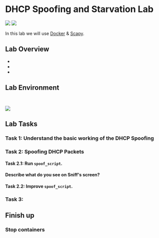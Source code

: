 # DHCP Spoofing and Starvation Lab
![](https://img.shields.io/badge/license-Apache--2.0-brightgreen.svg)
![](https://img.shields.io/badge/requirements-Docker-red.svg)  


In this lab we will use [Docker](https://www.docker.com/get-started) & [Scapy](https://scapy.net/).  

## Lab Overview

-
-
-

## Lab Environment

` `

![](path)

## Lab Tasks
### Task 1: Understand the basic working of the DHCP Spoofing

### Task 2: Spoofing DHCP Packets
#### Task 2.1: Run `spoof_script`.

**Describe what do you see on Sniff's screen?**

#### Task 2.2: Improve `spoof_script`.

### Task 3:


## Finish up

### Stop containers
